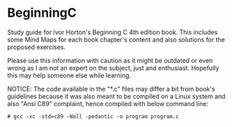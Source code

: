 # BeginningC

Study guide for Ivor Horton's Beginning C 4th edition book.
This includes some Mind Maps for each book chapter's content and also solutions for the proposed exercises.

Please use this information with caution as it might be outdated or even wrong as I am not an expert on the subject,
just and enthusiast. Hopefully this may help someone else while learning.

NOTICE: The code available in the "*.c" files may differ a bit from book's guidelines because it was also meant to be
	compiled on a Linux system and also "Ansi C89" complaint, hence compiled with below command line:
     
	# gcc -xc -std=c89 -Wall -pedantic -o program program.c
